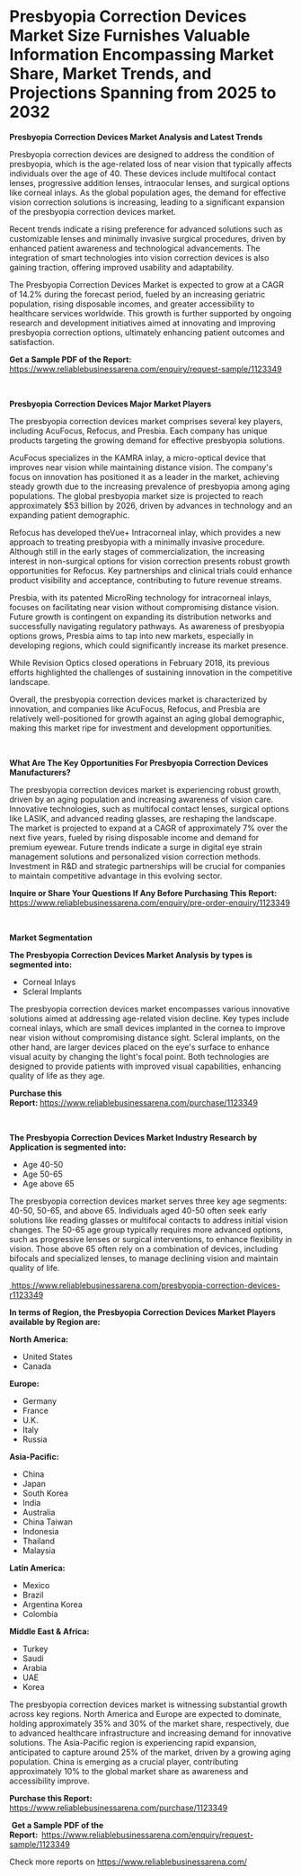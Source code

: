 <p><h1>Presbyopia Correction Devices Market Size Furnishes Valuable Information Encompassing Market Share, Market Trends, and Projections Spanning from 2025 to 2032</h1></p><p><strong>Presbyopia Correction Devices Market Analysis and Latest Trends</strong></p>
<p><p>Presbyopia correction devices are designed to address the condition of presbyopia, which is the age-related loss of near vision that typically affects individuals over the age of 40. These devices include multifocal contact lenses, progressive addition lenses, intraocular lenses, and surgical options like corneal inlays. As the global population ages, the demand for effective vision correction solutions is increasing, leading to a significant expansion of the presbyopia correction devices market.</p><p>Recent trends indicate a rising preference for advanced solutions such as customizable lenses and minimally invasive surgical procedures, driven by enhanced patient awareness and technological advancements. The integration of smart technologies into vision correction devices is also gaining traction, offering improved usability and adaptability.</p><p>The Presbyopia Correction Devices Market is expected to grow at a CAGR of 14.2% during the forecast period, fueled by an increasing geriatric population, rising disposable incomes, and greater accessibility to healthcare services worldwide. This growth is further supported by ongoing research and development initiatives aimed at innovating and improving presbyopia correction options, ultimately enhancing patient outcomes and satisfaction.</p></p>
<p><strong>Get a Sample PDF of the Report:&nbsp;</strong> <a href="https://www.reliablebusinessarena.com/enquiry/request-sample/1123349?utm_campaign=2889&utm_medium=2&utm_source=Github&utm_content=ia&utm_term=09032025&utm_id=presbyopia-correction-devices">https://www.reliablebusinessarena.com/enquiry/request-sample/1123349</a></p>
<p>&nbsp;</p>
<p><strong>Presbyopia Correction Devices Major Market Players</strong></p>
<p><p>The presbyopia correction devices market comprises several key players, including AcuFocus, Refocus, and Presbia. Each company has unique products targeting the growing demand for effective presbyopia solutions.</p><p>AcuFocus specializes in the KAMRA inlay, a micro-optical device that improves near vision while maintaining distance vision. The company's focus on innovation has positioned it as a leader in the market, achieving steady growth due to the increasing prevalence of presbyopia among aging populations. The global presbyopia market size is projected to reach approximately $53 billion by 2026, driven by advances in technology and an expanding patient demographic.</p><p>Refocus has developed theVue+ Intracorneal inlay, which provides a new approach to treating presbyopia with a minimally invasive procedure. Although still in the early stages of commercialization, the increasing interest in non-surgical options for vision correction presents robust growth opportunities for Refocus. Key partnerships and clinical trials could enhance product visibility and acceptance, contributing to future revenue streams.</p><p>Presbia, with its patented MicroRing technology for intracorneal inlays, focuses on facilitating near vision without compromising distance vision. Future growth is contingent on expanding its distribution networks and successfully navigating regulatory pathways. As awareness of presbyopia options grows, Presbia aims to tap into new markets, especially in developing regions, which could significantly increase its market presence.</p><p>While Revision Optics closed operations in February 2018, its previous efforts highlighted the challenges of sustaining innovation in the competitive landscape.</p><p>Overall, the presbyopia correction devices market is characterized by innovation, and companies like AcuFocus, Refocus, and Presbia are relatively well-positioned for growth against an aging global demographic, making this market ripe for investment and development opportunities.</p></p>
<p>&nbsp;</p>
<p><strong>What Are The Key Opportunities For Presbyopia Correction Devices Manufacturers?</strong></p>
<p><p>The presbyopia correction devices market is experiencing robust growth, driven by an aging population and increasing awareness of vision care. Innovative technologies, such as multifocal contact lenses, surgical options like LASIK, and advanced reading glasses, are reshaping the landscape. The market is projected to expand at a CAGR of approximately 7% over the next five years, fueled by rising disposable income and demand for premium eyewear. Future trends indicate a surge in digital eye strain management solutions and personalized vision correction methods. Investment in R&D and strategic partnerships will be crucial for companies to maintain competitive advantage in this evolving sector.</p></p>
<p><strong>Inquire or Share Your Questions If Any Before Purchasing This Report:</strong> <a href="https://www.reliablebusinessarena.com/enquiry/pre-order-enquiry/1123349?utm_campaign=2889&utm_medium=2&utm_source=Github&utm_content=ia&utm_term=09032025&utm_id=presbyopia-correction-devices">https://www.reliablebusinessarena.com/enquiry/pre-order-enquiry/1123349</a></p>
<p>&nbsp;</p>
<p><strong>Market Segmentation</strong></p>
<p><strong>The Presbyopia Correction Devices Market Analysis by types is segmented into:</strong></p>
<p><ul><li>Corneal Inlays</li><li>Scleral Implants</li></ul></p>
<p><p>The presbyopia correction devices market encompasses various innovative solutions aimed at addressing age-related vision decline. Key types include corneal inlays, which are small devices implanted in the cornea to improve near vision without compromising distance sight. Scleral implants, on the other hand, are larger devices placed on the eye's surface to enhance visual acuity by changing the light's focal point. Both technologies are designed to provide patients with improved visual capabilities, enhancing quality of life as they age.</p></p>
<p><strong>Purchase this Report:&nbsp;</strong><a href="https://www.reliablebusinessarena.com/purchase/1123349?utm_campaign=2889&utm_medium=2&utm_source=Github&utm_content=ia&utm_term=09032025&utm_id=presbyopia-correction-devices">https://www.reliablebusinessarena.com/purchase/1123349</a></p>
<p>&nbsp;</p>
<p><strong>The Presbyopia Correction Devices Market Industry Research by Application is segmented into:</strong></p>
<p><ul><li>Age 40-50</li><li>Age 50-65</li><li>Age above 65</li></ul></p>
<p><p>The presbyopia correction devices market serves three key age segments: 40-50, 50-65, and above 65. Individuals aged 40-50 often seek early solutions like reading glasses or multifocal contacts to address initial vision changes. The 50-65 age group typically requires more advanced options, such as progressive lenses or surgical interventions, to enhance flexibility in vision. Those above 65 often rely on a combination of devices, including bifocals and specialized lenses, to manage declining vision and maintain quality of life.</p></p>
<p><a href="https://www.reliablebusinessarena.com/presbyopia-correction-devices-r1123349?utm_campaign=2889&utm_medium=2&utm_source=Github&utm_content=ia&utm_term=09032025&utm_id=presbyopia-correction-devices">&nbsp;https://www.reliablebusinessarena.com/presbyopia-correction-devices-r1123349</a></p>
<p><strong>In terms of Region, the Presbyopia Correction Devices Market Players available by Region are:</strong></p>
<p>
    <p> <strong> North America: </strong>
        <ul>
            <li>United States</li>
            <li>Canada</li>
        </ul>
        </p> 
    <p> <strong> Europe: </strong>
        <ul>
            <li>Germany</li>
            <li>France</li>
            <li>U.K.</li>
            <li>Italy</li>
            <li>Russia</li>
        </ul>
        </p> 
    <p> <strong> Asia-Pacific: </strong>
        <ul>
            <li>China</li>
            <li>Japan</li>
            <li>South Korea</li>
            <li>India</li>
            <li>Australia</li>
            <li>China Taiwan</li>
            <li>Indonesia</li>
            <li>Thailand</li>
            <li>Malaysia</li>
        </ul>
        </p> 
    <p> <strong> Latin America: </strong>
        <ul>
            <li>Mexico</li>
            <li>Brazil</li>
            <li>Argentina Korea</li>
            <li>Colombia</li>
        </ul>
        </p> 
    <p> <strong> Middle East & Africa: </strong>
        <ul>
            <li>Turkey</li>
            <li>Saudi</li>
            <li>Arabia</li>
            <li>UAE</li>
            <li>Korea</li>
        </ul>
    </p>
    </p>
<p><p>The presbyopia correction devices market is witnessing substantial growth across key regions. North America and Europe are expected to dominate, holding approximately 35% and 30% of the market share, respectively, due to advanced healthcare infrastructure and increasing demand for innovative solutions. The Asia-Pacific region is experiencing rapid expansion, anticipated to capture around 25% of the market, driven by a growing aging population. China is emerging as a crucial player, contributing approximately 10% to the global market share as awareness and accessibility improve.</p></p>
<p><strong>Purchase this Report: </strong><a href="https://www.reliablebusinessarena.com/purchase/1123349?utm_campaign=2889&utm_medium=2&utm_source=Github&utm_content=ia&utm_term=09032025&utm_id=presbyopia-correction-devices">https://www.reliablebusinessarena.com/purchase/1123349</a></p>
<p>&nbsp;<strong>Get a Sample PDF of the Report:&nbsp;&nbsp;</strong><a href="https://www.reliablebusinessarena.com/enquiry/request-sample/1123349?utm_campaign=2889&utm_medium=2&utm_source=Github&utm_content=ia&utm_term=09032025&utm_id=presbyopia-correction-devices">https://www.reliablebusinessarena.com/enquiry/request-sample/1123349</a></p>
<p><strong></strong></p>
<p>Check more reports on <a href="https://www.reliablebusinessarena.com/?utm_campaign=2889&utm_medium=2&utm_source=Github&utm_content=ia&utm_term=09032025&utm_id=presbyopia-correction-devices">https://www.reliablebusinessarena.com/</a></p>